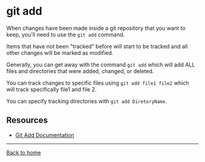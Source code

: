 # git add

When changes have been made inside a git repository that you want to keep, you'll need to use the `git add` command.

Items that have not been "tracked" before will start to be tracked and all other changes will be marked as modified. 

Generally, you can get away with the command `git add` which will add ALL files and directories that were added, changed, or deleted.

You can track changes to specific files using `git add file1 file2` which will track specifically file1 and file 2.

You can specify tracking directories with `git add DiretoryName`.

## Resources 

- [Git Add Documentation](https://git-scm.com/docs/git-add)

---

[Back to home](../README.md)